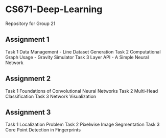 # CS671-Deep-Learning
Repository for Group 21

## Assignment 1
Task 1 Data Management - Line Dataset Generation
Task 2 Computational Graph Usage - Gravity Simulator
Task 3 Layer API - A Simple Neural Network

## Assignment 2
Task 1 Foundations of Convolutional Neural Networks
Task 2 Multi-Head Classification
Task 3 Network Visualization

## Assignment 3
Task 1 Localization Problem
Task 2 Pixelwise Image Segmentation
Task 3 Core Point Detection in Fingerprints

